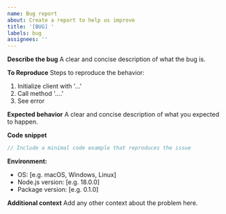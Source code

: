 ```yaml
---
name: Bug report
about: Create a report to help us improve
title: '[BUG] '
labels: bug
assignees: ''
---
```


**Describe the bug**
A clear and concise description of what the bug is.

**To Reproduce**
Steps to reproduce the behavior:
1. Initialize client with '...'
2. Call method '....'
3. See error

**Expected behavior**
A clear and concise description of what you expected to happen.

**Code snippet**
```typescript
// Include a minimal code example that reproduces the issue
```

**Environment:**
 - OS: [e.g. macOS, Windows, Linux]
 - Node.js version: [e.g. 18.0.0]
 - Package version: [e.g. 0.1.0]

**Additional context**
Add any other context about the problem here.